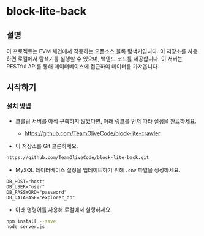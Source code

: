 # block-lite-back

## 설명

이 프로젝트는 EVM 체인에서 작동하는 오픈소스 블록 탐색기입니다. 이 저장소를 사용하면 로컬에서 탐색기를 실행할 수 있으며, 백엔드 코드를 제공합니다. 이 서버는 RESTful API를 통해 데이터베이스에 접근하여 데이터를 가져옵니다.

## 시작하기

### 설치 방법

- 크롤링 서버를 아직 구축하지 않았다면, 아래 링크를 먼저 따라 설정을 완료하세요.

  - <https://github.com/TeamOliveCode/block-lite-crawler>

- 이 저장소를 Git 클론하세요.

```bash
https://github.com/TeamOliveCode/block-lite-back.git
```

- MySQL 데이터베이스 설정을 업데이트하기 위해 `.env` 파일을 생성하세요.

```env
DB_HOST="host"
DB_USER="user"
DB_PASSWORD="password"
DB_DATABASE="explorer_db"
```

- 아래 명령어를 사용해 로컬에서 실행하세요.

```bash
npm install --save
node server.js
```
